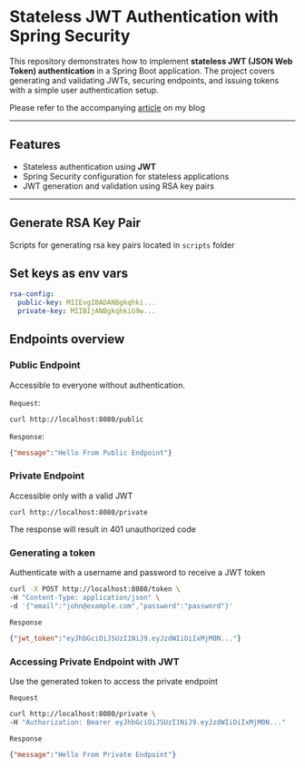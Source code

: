 # Stateless JWT Authentication with Spring Security

This repository demonstrates how to implement **stateless JWT (JSON Web Token) authentication** in a Spring Boot application. The project covers generating and validating JWTs, securing endpoints, and issuing tokens with a simple user authentication setup.

Please refer to the accompanying [article](https://skryvets.com/blog/2024/12/15/spring-auth-jwt/) on my blog

---

## Features

- Stateless authentication using **JWT**
- Spring Security configuration for stateless applications
- JWT generation and validation using RSA key pairs

---

## Generate RSA Key Pair

Scripts for generating rsa key pairs located in `scripts` folder

## Set keys as env vars

```yaml
rsa-config:
  public-key: MIIEvgIBADANBgkqhki...
  private-key: MIIBIjANBgkqhkiG9w...
```


## Endpoints overview

### Public Endpoint

Accessible to everyone without authentication.

`Request`:

```shell
curl http://localhost:8080/public
```

`Response`:

```json
{"message":"Hello From Public Endpoint"}
```

### Private Endpoint

Accessible only with a valid JWT

```shell
curl http://localhost:8080/private
```

The response will result in 401 unauthorized code

### Generating a token

Authenticate with a username and password to receive a JWT token

```bash
curl -X POST http://localhost:8080/token \
-H "Content-Type: application/json" \
-d '{"email":"john@example.com","password":"password"}'
```

`Response`

```json
{"jwt_token":"eyJhbGciOiJSUzI1NiJ9.eyJzdWIiOiIxMjM0N..."}
```

### Accessing Private Endpoint with JWT

Use the generated token to access the private endpoint

`Request`

```bash
curl http://localhost:8080/private \
-H "Authorization: Bearer eyJhbGciOiJSUzI1NiJ9.eyJzdWIiOiIxMjM0N..."
```

`Response`

```json
{"message":"Hello From Private Endpoint"}
```